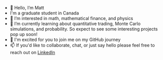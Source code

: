 - 👋 Hello, I’m Matt
- I'm a graduate student in Canada 
- 👀 I’m interested in math, mathematical finance, and physics
- 🌱 I’m currently learning about quantitative trading, Monte Carlo simulations, and probability. So expect to see some interesting projects pop up soon!
- 💞️ I'm excited for you to join me on my GitHub journey
- 📫 If you'd like to collaborate, chat, or just say hello please feel free to reach out on [LinkedIn](www.linkedin.com/in/matthew-koban)
 

<!---
Matt1223334444/Matt1223334444 is a ✨ special ✨ repository because its `README.md` (this file) appears on your GitHub profile.
You can click the Preview link to take a look at your changes.
--->
